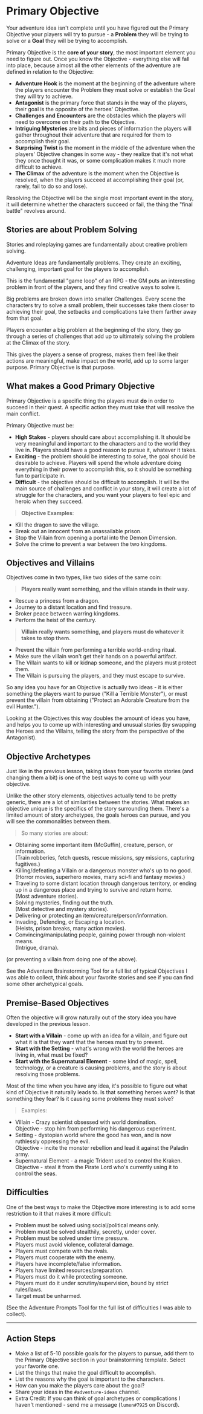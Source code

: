 # Primary Objective
Your adventure idea isn't complete until you have figured out the Primary Objective your players will try to pursue - a **Problem** they will be trying to solve or a **Goal** they will be trying to accomplish.

Primary Objective is the **core of your story**, the most important element you need to figure out. Once you know the Objective - everything else will fall into place, because almost all the other elements of the adventure are defined in relation to the Objective:
- **Adventure Hook** is the moment at the beginning of the adventure where the players encounter the Problem they must solve or establish the Goal they will try to achieve.
- **Antagonist** is the primary force that stands in the way of the players, their goal is the opposite of the heroes' Objective.
- **Challenges and Encounters** are the obstacles which the players will need to overcome on their path to the Objective.
- **Intriguing Mysteries** are bits and pieces of information the players will gather throughout their adventure that are required for them to accomplish their goal.
- **Surprising Twist** is the moment in the middle of the adventure when the players' Objective changes in some way - they realize that it's not what they once thought it was, or some complication makes it much more difficult to achieve.
- **The Climax** of the adventure is the moment when the Objective is resolved, when the players succeed at accomplishing their goal (or, rarely, fail to do so and lose).

Resolving the Objective will be the single most important event in the story, it will determine whether the characters succeed or fail, the thing the "final battle" revolves around.

## Stories are about Problem Solving
Stories and roleplaying games are fundamentally about creative problem solving. 

Adventure Ideas are fundamentally problems. They create an exciting, challenging, important goal for the players to accomplish.

This is the fundamental "game loop" of an RPG - the GM puts an interesting problem in front of the players, and they find creative ways to solve it.

Big problems are broken down into smaller Challenges. Every scene the characters try to solve a small problem, their successes take them closer to achieving their goal, the setbacks and complications take them farther away from that goal.

Players encounter a big problem at the beginning of the story, they go through a series of challenges that add up to ultimately solving the problem at the Climax of the story. 

This gives the players a sense of progress, makes them feel like their actions are meaningful, make impact on the world, add up to some larger purpose. Primary Objective is that purpose.

## What makes a Good Primary Objective
Primary Objective is a specific thing the players must **do** in order to succeed in their quest. A specific action they must take that will resolve the main conflict.

Primary Objective must be:
- **High Stakes** - players should care about accomplishing it. It should be very meaningful and important to the characters and to the world they live in. Players should have a good reason to pursue it, whatever it takes.
- **Exciting** - the problem should be interesting to solve, the goal should be desirable to achieve. Players will spend the whole adventure doing everything in their power to accomplish this, so it should be something fun to participate in.
- **Difficult** - the objective should be difficult to accomplish. It will be the main source of challenges and conflict in your story, it will create a lot of struggle for the characters, and you want your players to feel epic and heroic when they succeed.

> **Objective Examples**:
- Kill the dragon to save the village.
- Break out an innocent from an unassailable prison.
- Stop the Villain from opening a portal into the Demon Dimension.
- Solve the crime to prevent a war between the two kingdoms.

## Objectives and Villains
Objectives come in two types, like two sides of the same coin:

> **Players really want something, and the villain stands in their way.**
- Rescue a princess from a dragon.
- Journey to a distant location and find treasure.
- Broker peace between warring kingdoms.
- Perform the heist of the century.

> **Villain really wants something, and players must do whatever it takes to stop them.**
- Prevent the villain from performing a terrible world-ending ritual.
- Make sure the villain won't get their hands on a powerful artifact.
- The Villain wants to kill or kidnap someone, and the players must protect them.
- The Villain is pursuing the players, and they must escape to survive.

So any idea you have for an Objective is actually two ideas - it is either something the players want to pursue ("Kill a Terrible Monster"), or must prevent the villain from obtaining ("Protect an Adorable Creature from the evil Hunter."). 

Looking at the Objectives this way doubles the amount of ideas you have, and helps you to come up with interesting and unusual stories (by swapping the Heroes and the Villains, telling the story from the perspective of the Antagonist).

## Objective Archetypes
Just like in the previous lesson, taking ideas from your favorite stories (and changing them a bit) is one of the best ways to come up with your objective.

Unlike the other story elements, objectives actually tend to be pretty generic, there are a lot of similarities between the stories. What makes an objective unique is the specifics of the story surrounding them. There's a limited amount of story archetypes, the goals heroes can pursue, and you will see the commonalities between them.

> So many stories are about:
- Obtaining some important item (McGuffin), creature, person, or information.  
(Train robberies, fetch quests, rescue missions, spy missions, capturing fugitives.)
- Killing/defeating a Villain or a dangerous monster who's up to no good.  
(Horror movies, superhero movies, many sci-fi and fantasy movies.)
- Traveling to some distant location through dangerous territory, or ending up in a dangerous place and trying to survive and return home.  
(Most adventure stories).
- Solving mysteries, finding out the truth.  
(Most detective and mystery stories).
- Delivering or protecting an item/creature/person/information.
- Invading, Defending, or Escaping a location.  
(Heists, prison breaks, many action movies).
- Convincing/manipulating people, gaining power through non-violent means.   
(Intrigue, drama).

(or preventing a villain from doing one of the above).

See the Adventure Brainstorming Tool for a full list of typical Objectives I was able to collect, think about your favorite stories and see if you can find some other archetypical goals.

## Premise-Based Objectives
Often the objective will grow naturally out of the story idea you have developed in the previous lesson.

- **Start with a Villain** - come up with an idea for a villain, and figure out what it is that they want that the heroes must try to prevent.
- **Start with the Setting** - what's wrong with the world the heroes are living in, what must be fixed?
- **Start with the Supernatural Element** - some kind of magic, spell, technology, or a creature is causing problems, and the story is about resolving those problems.

Most of the time when you have any idea, it's possible to figure out what kind of Objective it naturally leads to. Is that something heroes want? Is that something they fear? Is it causing some problems they must solve?

> Examples:
- Villain - Crazy scientist obsessed with world domination.  
Objective - stop him from performing his dangerous experiment.
- Setting - dystopian world where the good has won, and is now ruthlessly oppressing the evil.  
Objective - incite the monster rebellion and lead it against the Paladin army.
- Supernatural Element - a magic Trident used to control the Kraken.  
Objective - steal it from the Pirate Lord who's currently using it to control the seas.

<!-- Everything from the "Idea" book.  -->

## Difficulties
One of the best ways to make the Objective more interesting is to add some restriction to it that makes it more difficult:

>
- Problem must be solved using social/political means only.
- Problem must be solved stealthily, secretly, under cover.
- Problem must be solved under time pressure.
- Players must avoid violence, collateral damage.
- Players must compete with the rivals.
- Players must cooperate with the enemy.
- Players have incomplete/false information.
- Players have limited resources/preparation.
- Players must do it while protecting someone.
- Players must do it under scrutiny/supervision, bound by strict rules/laws.
- Target must be unharmed.

(See the Adventure Prompts Tool for the full list of difficulties I was able to collect).

---

## Action Steps
- Make a list of 5-10 possible goals for the players to pursue, add them to the Primary Objective section in your brainstorming template. Select your favorite one.
- List the things that make the goal difficult to accomplish.
- List the reasons why the goal is important to the characters.
- How can you make the players care about the goal?
- Share your ideas in the `#adventure-ideas` channel.
- Extra Credit: If you can think of goal archetypes or complications I haven't mentioned - send me a message (`lumen#7925` on Discord).